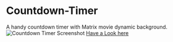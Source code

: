 # Countdown-Timer
A handy countdown timer with Matrix movie dynamic background.
![Countdown Timer Screenshot](https://user-images.githubusercontent.com/61377153/147869141-b1c1f17e-8111-4c76-a85a-f18cd3206aaf.png)
[Have a Look here](https://meteortony.github.io/Countdown-Timer/)
